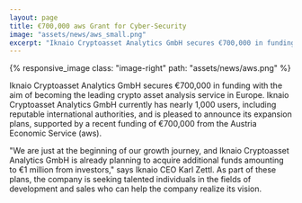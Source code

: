 ```yaml
---
layout: page
title: €700,000 aws Grant for Cyber-Security
image: "assets/news/aws_small.png"
excerpt: "Iknaio Cryptoasset Analytics GmbH secures €700,000 in funding with the aim of becoming the leading crypto asset analysis service in Europe."
---
```

{% responsive_image class: "image-right" path: "assets/news/aws.png" %}

Iknaio Cryptoasset Analytics GmbH secures €700,000 in funding with the aim of becoming the leading crypto asset analysis service in Europe. Iknaio Cryptoasset Analytics GmbH currently has nearly 1,000 users, including reputable international authorities, and is pleased to announce its expansion plans, supported by a recent funding of €700,000 from the Austria Economic Service (aws). 

"We are just at the beginning of our growth journey, and Iknaio Cryptoasset Analytics GmbH is already planning to acquire additional funds amounting to €1 million from investors," says Iknaio CEO Karl Zettl. As part of these plans, the company is seeking talented individuals in the fields of development and sales who can help the company realize its vision.
